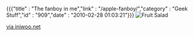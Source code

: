 {{{"title" : "The fanboy in me","link" : "/apple-fanboy/","category" : "Geek Stuff","id" : "909","date" : "2010-02-28 01:03:21"}}}
![Fruit Salad](http://iniwoo.net/wp-content/uploads/2009/03/photography-inspiration-retro-apple-logo-fruit-salad.jpg)

[via iniwoo.net](iniwoo.net)